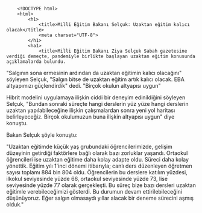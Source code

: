  <!-- HTML file -->
        <!DOCTYPE html>
        <html>
            <h1>
                <title>Milli Eğitim Bakanı Selçuk: Uzaktan eğitim kalıcı olacak</title>
                <meta charset="UTF-8">
            </h1>   
            <ha1>
                <title>Milli Eğitim Bakanı Ziya Selçuk Sabah gazetesine verdiği demeçte, pandemiyle birlikte başlayan uzaktan eğitim konusunda açıklamalarda bulundu.

"Salgının sona ermesinin ardından da uzaktan eğitimin kalıcı olacağını" söyleyen Selçuk, "Salgın bitse de uzaktan eğitim artık kalıcı olacak. EBA altyapımızı güçlendirdik" dedi.
"Birçok okulun altyapısı uygun"

Hibrit modelini uygulamaya ilişkin ciddi bir deneyim edinildiğini söyleyen Selçuk, "Bundan sonraki süreçte hangi derslerin yüz yüze hangi derslerin uzaktan yapılabileceğine ilişkin çalışmalardan sonra yeni yol haritası belirleyeceğiz. Birçok okulumuzun buna ilişkin altyapısı uygun" diye konuştu.

Bakan Selçuk şöyle konuştu:

"Uzaktan eğitimde küçük yaş grubundaki öğrencilerimizde, gelişim düzeyinin getirdiği faktörlere bağlı olarak bazı zorluklar yaşandı. Ortaokul öğrencileri ise uzaktan eğitime daha kolay adapte oldu. Süreci daha kolay yönettik. Eğitim yılı 1'inci dönemi itibarıyla; canlı ders düzenleyen öğretmen sayısı toplamı 884 bin 804 oldu. Öğrencilerin bu derslere katılım yüzdesi, ilkokul seviyesinde yüzde 66, ortaokul seviyesinde yüzde 73, lise seviyesinde yüzde 77 olarak gerçekleşti. Bu süreç bize bazı dersleri uzaktan eğitimle verebileceğimizi gösterdi. Bu durumun devam ettirilebileceğini düşünüyoruz. Eğer salgın olmasaydı yıllar alacak bir deneme sürecini aşmış olduk."  </title>
                <meta charset="UTF-8">
            </ha1>
            <h2>
                <title>EBA DESTEK NOKTALARI HER GEÇEN GÜN DAHA DA GÜÇLENİYOR </title>
                <meta charset="UTF-8">
            </h2>
            <ha2>
                <title>Öğrencilerin <b>EBA<b> Destek merkezlerine giderek internet, bilgisayar ve EBA içeriği gibi hizmetlerden ücretsiz yararlanabildiğini belirten Selçuk; merkezlerin sayısını artırmaya çalıştıklarını, UNICEF'in desteğiyle 164 yeni EBA Destek Merkezi daha kurulduğunu ifade ederek şunları söyledi: "Bu merkezler, kalıcı merkezler. Küresel salgın döneminin ihtiyacını karşılamak için geçici olarak oluşturduğumuz merkezler değil. Dünya çapında bir standarda kavuşmuş olan, 20 milyara yakın tıklanma sayısıyla dünya birinciliğini elinde tutan Eğitim Bilişim Ağı'mızın içerikleri küresel salgın sona erdiğinde de tüm çocuklarımızın hizmetinde olacak. Müfredatın içindeki konuların tekrarı, pekiştirilmesi ve bazı derslerin yeniden izlenmesi niteliğinde çalışmalara hizmet edecek."</title>
                <meta charset="UTF-8">
            </ha2>
            <h3>
                <title>Bakan Selçuk: EBA ARTIK YURTDIŞINDAKİ TÜRKLERİN DE HİZMETİNDE OLACAK </title>
                <meta charset="UTF-8">
            </h3>
            <ha3>
                <title>Bakan Selçuk; yurt dışındaki Türk öğrencilerin de eğitim materyali desteği talebinde bulunduklarını bildiren Selçuk, "Almanya'ya, Avusturya'ya, İtalya'ya, Fransa'ya yani hangi ülkede Türk okullarımız istiyorsa EBA'yı açtık. KKTC'nin tüm öğretmenlerine ve öğrencilerine de açtık. Şimdi EBA'nın kullanımı için Azerbaycan ile de bir çalışma içindeyiz. Kosova'dan da talep var. EBA artık yurt dışındaki Türklerin de hizmetinde olacak. EBA'da yurt dışındaki Türkler için hem ikinci dil olarak Türkçe'nin öğretimi hem de akademik destek noktasında ciddi bir faaliyet oluşturuyoruz. EBA içeriklerini aynı zamanda eğitim fakülteleri öğrencileri ve yüksek lisans öğrencileri için de açtık. EBA, artık uzaktan eğitimin ortak paydası haline geldi" diye konuştu. https://www.trthaber.com/haber/gundem/bakan-selcuk-eba-artik-yurt-disindaki-turklerin-de-hizmetinde-olacak-566065.html</title>
                <meta charset="UTF-8">
            </ha3>
        </html>
